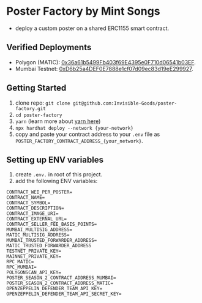 # Poster Factory by Mint Songs

- deploy a custom poster on a shared ERC1155 smart contract.

## Verified Deployments

- Polygon (MATIC): [0x36a61b5499Fb403f69E4395e0F710d06541b03EF](https://polygonscan.com/address/0x36a61b5499Fb403f69E4395e0F710d06541b03EF).
- Mumbai Testnet: [0xD6b25a4DEF0E7888e1cf07d09ec83d19eE299927](https://mumbai.polygonscan.com/address/0xD6b25a4DEF0E7888e1cf07d09ec83d19eE299927).

## Getting Started

1. clone repo: `git clone git@github.com:Invisible-Goods/poster-factory.git`
2. `cd poster-factory`
3. `yarn` (learn more about [yarn here](https://classic.yarnpkg.com/lang/en/docs/install/#mac-stable))
4. `npx hardhat deploy --network {your-network}`
5. copy and paste your contract address to your `.env` file as `POSTER_FACTORY_CONTRACT_ADDRESS_{your_network}`.

## Setting up ENV variables

1. create `.env.` in root of this project.
2. add the following ENV variables:

```
CONTRACT_WEI_PER_POSTER=
CONTRACT_NAME=
CONTRACT_SYMBOL=
CONTRACT_DESCRIPTION=
CONTRACT_IMAGE_URI=
CONTRACT_EXTERNAL_URL=
CONTRACT_SELLER_FEE_BASIS_POINTS=
MUMBAI_MULTISIG_ADDRESS=
MATIC_MULTISIG_ADDRESS=
MUMBAI_TRUSTED_FORWARDER_ADDRESS=
MATIC_TRUSTED_FORWARDER_ADDRESS
TESTNET_PRIVATE_KEY=
MAINNET_PRIVATE_KEY=
RPC_MATIC=
RPC_MUMBAI=
POLYGONSCAN_API_KEY=
POSTER_SEASON_2_CONTRACT_ADDRESS_MUMBAI=
POSTER_SEASON_2_CONTRACT_ADDRESS_MATIC=
OPENZEPPELIN_DEFENDER_TEAM_API_KEY=
OPENZEPPELIN_DEFENDER_TEAM_API_SECRET_KEY=
```
